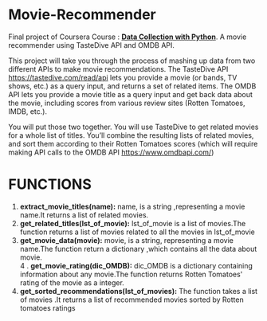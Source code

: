 # Movie-Recommender
Final project of Coursera Course : __[Data Collection with Python](https://www.coursera.org/learn/data-collection-processing-python)__. A movie recommender using TasteDive API and OMDB API.


This project will take you through the process of mashing up data from two different APIs to make movie recommendations. The TasteDive API https://tastedive.com/read/api lets you provide a movie (or bands, TV shows, etc.) as a query input, and returns a set of related items. The OMDB API lets you provide a movie title as a query input and get back data about the movie, including scores from various review sites (Rotten Tomatoes, IMDB, etc.).

You will put those two together. You will use TasteDive to get related movies for a whole list of titles. You’ll combine the resulting lists of related movies, and sort them according to their Rotten Tomatoes scores (which will require making API calls to the OMDB API https://www.omdbapi.com/)



# FUNCTIONS
 1. **extract_movie_titles(name):**
      name, is a string ,representing a movie name.It returns a list of related movies.
 2. **get_related_titles(lst_of_movie):**
      lst_of_movie is a list of movies.The function returns a list of movies related to all the movies in lst_of_movie
 3. **get_movie_data(movie):** 
       movie, is a string, representing a movie name.The function return a dictionary ,which contains all the data about movie.   
 4 . **get_movie_rating(dic_OMDB):**
       dic_OMDB is a dictionary containing information about any movie.The function returns Rotten Tomatoes' rating of the movie as a integer.
 5. **get_sorted_recommendations(lst_of_movies):**
       The function takes a list of movies .It returns a list of recommended movies sorted by Rotten tomatoes ratings
 
     


